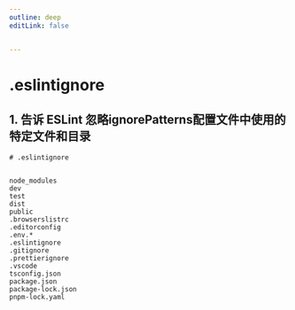 ```yaml
---
outline: deep
editLink: false


---
```


# .eslintignore


## 1. 告诉 ESLint 忽略ignorePatterns配置文件中使用的特定文件和目录

```
# .eslintignore


node_modules
dev
test
dist
public
.browserslistrc
.editorconfig
.env.*
.eslintignore
.gitignore
.prettierignore
.vscode
tsconfig.json
package.json
package-lock.json
pnpm-lock.yaml
```

